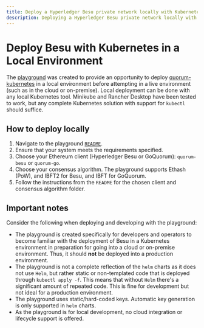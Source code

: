 ```yaml
---
title: Deploy a Hyperledger Besu private network locally with Kubernetes
description: Deploying a Hyperledger Besu private network locally with Kubernetes
---
```


# Deploy Besu with Kubernetes in a Local Environment

The [playground](https://github.com/ConsenSys/quorum-kubernetes/tree/master/playground) was created to provide an
opportunity to deploy [quorum-kubernetes](https://github.com/ConsenSys/quorum-kubernetes/) in a local environment before
attempting in a live environment (such as in the cloud or on-premise).
Local deployment can be done with any local Kubernetes tool.
Minikube and Rancher Desktop have been tested to work, but any complete Kubernetes solution with support for `kubectl`
should suffice.

## How to deploy locally

1. Navigate to the playground [`README`](https://github.com/ConsenSys/quorum-kubernetes/tree/master/playground).
1. Ensure that your system meets the requirements specified.
1. Choose your Ethereum client (Hyperledger Besu or GoQuorum): `quorum-besu` or `quorum-go`.
1. Choose your consensus algorithm.
   The playground supports Ethash (PoW), and IBFT2 for Besu, and IBFT for GoQuorum.
1. Follow the instructions from the `README` for the chosen client and consensus algorithm folder.

## Important notes

Consider the following when deploying and developing with the playground:

* The playground is created specifically for developers and operators to become familiar with the deployment of Besu in
  a Kubernetes environment in preparation for going into a cloud or on-premise environment.
  Thus, it should **not** be deployed into a production environment.
* The playground is not a complete reflection of the `helm` charts as it does not use `Helm`, but rather
  static or non-templated code that is deployed through `kubectl apply -f`.
  This means that without `Helm` there's a significant amount of repeated code.
  This is fine for development but not ideal for a production environment.
* The playground uses static/hard-coded keys.
  Automatic key generation is only supported in `helm` charts.
* As the playground is for local development, no cloud integration or lifecycle support is offered.
